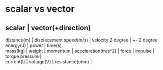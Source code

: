 # scalar vs vector


scalar             | vector(+direction)
----------------------------
distance(m)        | displacement
speed(m/s)         | velocity
2 degree           | +- 2 degree
energy(J)          |
power              |
time(s)            
mass(kg)           | weight
                   | momentum
                   | acceleration(m/s^2)
                   | force
                   | impulse
                   | torque
pressure |        
current(I)         |
voltage(V)         |
resistance(ohm)    |

